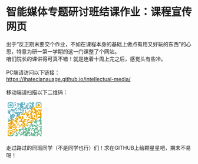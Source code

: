 # 智能媒体专题研讨班结课作业：课程宣传网页
出于“反正期末要交个作业，不如在课程本身的基础上做点有用又好玩的东西”的心思，特意为研一第一学期的这一门课整了个网站。
<br>咱们院长的课讲得可真不错！就是连着十周上完之后，感觉头有些冷。
<br><br>PC端请访问以下链接：
<br>https://ihateclanauage.github.io/intellectual-media/
<br><br>移动端请扫描以下二维码：
<div align="left">
	<img src="https://github.com/ihateclanauage/intellectual-media/blob/main/images/%E8%9E%8D%E5%AA%92%E4%BD%93%E4%BD%9C%E5%93%81-%E4%BA%8C%E7%BB%B4%E7%A0%81.png" alt="Editor" width="100">
</div>

走过路过的同班同学（不是同学也行）们！求在GITHUB上给颗星星吧，期末不易呀！
